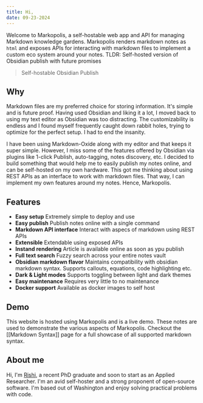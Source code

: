 ```yaml
---
title: Hi,
date: 09-23-2024
---
```


Welcome to Markopolis, a self-hostable web app and API for managing Markdown knowledge gardens.
Markopolis renders markdown notes as `html` and exposes APIs for interacting with markdown files
to implement a custom eco system around your notes.
TLDR: Self-hosted version of Obsidian publish with future promises

> Self-hostable Obsidian Publish

## Why
Markdown files are my preferred choice for storing information. It's simple and is future proof.
Having used Obsidian and liking it a lot, I moved back to using my text editor as Obsidian was
too distracting. The customizability is endless and I found myself frequently caught down rabbit
holes, trying to optimize for the perfect setup. I had to end the insanity.

I have been using Markdown-Oxide along with my editor and that keeps it super simple. However, I
miss some of the features offered by Obsidian via plugins like 1-click Publish, auto-tagging,
notes discovery, etc. I decided to build something that would help me to easily publish my notes
online, and can be self-hosted on my own hardware. This got me thinking about using REST APIs as
an interface to work with markdown files. That way, I can implement my own features around my notes.
Hence, Markopolis.

## Features

- **Easy setup** Extremely simple to deploy and use
- **Easy publish** Publish notes online with a single command
- **Markdown API interface** Interact with aspecs of markdown using REST APIs
- **Extensible** Extendable using exposed APIs
- **Instand rendering** Article is available online as soon as ypu publish
- **Full text search** Fuzzy search across your entire notes vault
- **Obsidian markdown flavor** Maintains compatibility with obsidian markdown syntax. Supports
  callouts, equations, code highlighting etc.
- **Dark & Light modes** Supports toggling between light and dark themes
- **Easy maintenance** Requires very little to no maintenance
- **Docker support** Available as docker images to self host

## Demo

This website is hosted using Markopolis and is a live demo. These notes are used to demonstrate
the various aspects of Markopolis. Checkout the [[Markdown Syntax]] page for a full showcase
of all supported markdown syntax.

## About me
Hi,
I'm [Rishi](https://rishikanth.me), a recent PhD graduate and soon to start as an Applied Researcher.
I'm an avid self-hoster and a strong proponent of open-source software. I'm based
out of Washington and enjoy solving practical problems with code.
